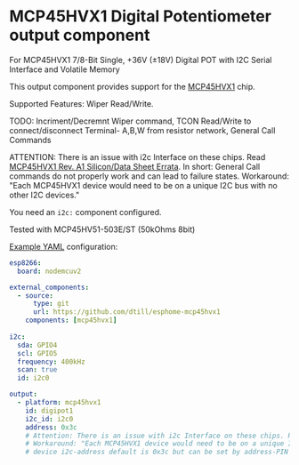 # MCP45HVX1 Digital Potentiometer output component

For MCP45HVX1 7/8-Bit Single, +36V (±18V) Digital POT with I2C Serial Interface and Volatile Memory

This output component provides support for the [MCP45HVX1](https://ww1.microchip.com/downloads/en/DeviceDoc/20005304A.pdf) chip.

Supported Features: Wiper Read/Write. 

TODO: Incriment/Decremnt Wiper command, TCON Read/Write to connect/disconnect Terminal- A,B,W from resistor network, General Call Commands


ATTENTION: There is an issue with i2c Interface on these chips. Read [MCP45HVX1 Rev. A1 Silicon/Data Sheet Errata](https://ww1.microchip.com/downloads/aemDocuments/documents/OTH/ProductDocuments/Errata/80000649B.pdf).
In short: General Call commands do not properly work and can lead to failure states.
Workaround: "Each MCP45HVX1 device would need to be on a unique I2C bus with no other I2C devices."

You need an `i2c:` component configured.

Tested with MCP45HV51-503E/ST (50kOhms 8bit) 

[Example YAML](../../example_mcp45hvx1.yaml) configuration:
```yaml
esp8266:
  board: nodemcuv2

external_components:
  - source:
      type: git
      url: https://github.com/dtill/esphome-mcp45hvx1
    components: [mcp45hvx1]
    
i2c:
  sda: GPIO4
  scl: GPIO5
  frequency: 400kHz
  scan: true
  id: i2c0

output:
  - platform: mcp45hvx1  
    id: digipot1
    i2c_id: i2c0
    address: 0x3c
    # Attention: There is an issue with i2c Interface on these chips. Rever to https://ww1.microchip.com/downloads/aemDocuments/documents/OTH/ProductDocuments/Errata/80000649B.pdf for more details.
    # Workaround: "Each MCP45HVX1 device would need to be on a unique I2C bus with no other I2C devices."
    # device i2c-address default is 0x3c but can be set by address-PIN A0 (5) and A1 (3) to 0x3d, 0x3e and 0x3f
```